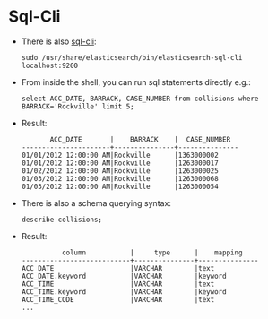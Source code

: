 # Sql-Cli

* There is also [sql-cli](https://www.elastic.co/guide/en/elasticsearch/reference/current/sql-cli.html):
  ```
  sudo /usr/share/elasticsearch/bin/elasticsearch-sql-cli localhost:9200
  ```
* From inside the shell, you can run sql statements directly e.g.:
  ```
  select ACC_DATE, BARRACK, CASE_NUMBER from collisions where BARRACK='Rockville' limit 5;
  ```
* Result:
  ```
         ACC_DATE       |    BARRACK    |  CASE_NUMBER  
  ----------------------+---------------+---------------
  01/01/2012 12:00:00 AM|Rockville      |1363000002     
  01/01/2012 12:00:00 AM|Rockville      |1263000017     
  01/02/2012 12:00:00 AM|Rockville      |1263000025     
  01/03/2012 12:00:00 AM|Rockville      |1263000068     
  01/03/2012 12:00:00 AM|Rockville      |1263000054
  ```
* There is also a schema querying syntax:
  ```
  describe collisions;
  ```
* Result:
  ```
            column           |     type      |    mapping    
  ---------------------------+---------------+---------------
  ACC_DATE                   |VARCHAR        |text           
  ACC_DATE.keyword           |VARCHAR        |keyword        
  ACC_TIME                   |VARCHAR        |text           
  ACC_TIME.keyword           |VARCHAR        |keyword        
  ACC_TIME_CODE              |VARCHAR        |text           
  ...
  ```



